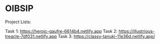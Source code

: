 # OIBSIP
 
Project Lists:

Task 1: https://heroic-gaufre-6614b4.netlify.app
Task 2: https://illustrious-treacle-7df031.netlify.app
Task 3: https://classy-tanuki-11e36d.netlify.app/
